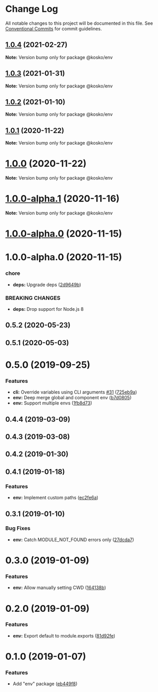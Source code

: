 # Change Log

All notable changes to this project will be documented in this file.
See [Conventional Commits](https://conventionalcommits.org) for commit guidelines.

## [1.0.4](https://github.com/tommy351/kosko/compare/@kosko/env@1.0.3...@kosko/env@1.0.4) (2021-02-27)

**Note:** Version bump only for package @kosko/env





## [1.0.3](https://github.com/tommy351/kosko/compare/@kosko/env@1.0.2...@kosko/env@1.0.3) (2021-01-31)

**Note:** Version bump only for package @kosko/env





## [1.0.2](https://github.com/tommy351/kosko/compare/@kosko/env@1.0.1...@kosko/env@1.0.2) (2021-01-10)

**Note:** Version bump only for package @kosko/env





## [1.0.1](https://github.com/tommy351/kosko/compare/@kosko/env@1.0.0...@kosko/env@1.0.1) (2020-11-22)

**Note:** Version bump only for package @kosko/env





# [1.0.0](https://github.com/tommy351/kosko/compare/@kosko/env@1.0.0-alpha.1...@kosko/env@1.0.0) (2020-11-22)

**Note:** Version bump only for package @kosko/env





# [1.0.0-alpha.1](https://github.com/tommy351/kosko/compare/@kosko/env@1.0.0-alpha.0...@kosko/env@1.0.0-alpha.1) (2020-11-16)

**Note:** Version bump only for package @kosko/env





# [1.0.0-alpha.0](https://github.com/tommy351/kosko/compare/@kosko/env@1.0.0-alpha.0...@kosko/env@1.0.0-alpha.0) (2020-11-15)



# 1.0.0-alpha.0 (2020-11-15)


### chore

* **deps:** Upgrade deps ([2d9649b](https://github.com/tommy351/kosko/commit/2d9649b2579cdf75529b07ec42d1bc88e8eb937e))


### BREAKING CHANGES

* **deps:** Drop support for Node.js 8



## 0.5.2 (2020-05-23)



## 0.5.1 (2020-05-03)



# 0.5.0 (2019-09-25)


### Features

* **cli:** Override variables using CLI arguments [#31](https://github.com/tommy351/kosko/issues/31) ([725eb9a](https://github.com/tommy351/kosko/commit/725eb9ace5013dacccd5431ffbe9f61dce228032))
* **env:** Deep merge global and component env ([b7d0805](https://github.com/tommy351/kosko/commit/b7d0805efea62bc4d8cf56404c1af47ff99e2491))
* **env:** Support multiple envs ([1fb8d73](https://github.com/tommy351/kosko/commit/1fb8d7398f9af346aaff511688b3d88664be967d))



## 0.4.4 (2019-03-09)



## 0.4.3 (2019-03-08)



## 0.4.2 (2019-01-30)



## 0.4.1 (2019-01-18)


### Features

* **env:** Implement custom paths ([ec2fe6a](https://github.com/tommy351/kosko/commit/ec2fe6ad7d96e2ff34aa1e0aeb49da3e0e2ae475))



## 0.3.1 (2019-01-10)


### Bug Fixes

* **env:** Catch MODULE_NOT_FOUND errors only ([27dcda7](https://github.com/tommy351/kosko/commit/27dcda70298407326f01ef4072e9d1f976747470))



# 0.3.0 (2019-01-09)


### Features

* **env:** Allow manually setting CWD ([164138b](https://github.com/tommy351/kosko/commit/164138b5c133d49a84ed85ba31d5e17bd1f05388))



# 0.2.0 (2019-01-09)


### Features

* **env:** Export default to module.exports ([81d92fe](https://github.com/tommy351/kosko/commit/81d92fe4735270c3e888a70b35049a5ba30433fe))



# 0.1.0 (2019-01-07)


### Features

* Add "env" package ([eb449f8](https://github.com/tommy351/kosko/commit/eb449f89808cf98685901ab473e03645a3991d99))
